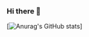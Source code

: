 ### Hi there 👋

[![Anurag's GitHub stats](https://github-readme-stats.vercel.app/api?username=qsgy-edge&show_icons=true&bg_color=30,e96443,904e95&title_color=fff&text_color=fff)]
<!--
**qsgy-edge/qsgy-edge** is a ✨ _special_ ✨ repository because its `README.md` (this file) appears on your GitHub profile.

Here are some ideas to get you started:

- 🔭 I’m currently working on ...
- 🌱 I’m currently learning ...
- 👯 I’m looking to collaborate on ...
- 🤔 I’m looking for help with ...
- 💬 Ask me about ...
- 📫 How to reach me: ...
- 😄 Pronouns: ...
- ⚡ Fun fact: ...
-->
